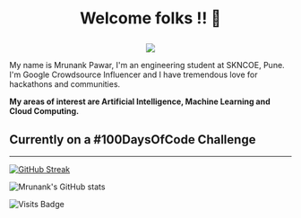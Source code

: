 # <p align="center"> Welcome folks !! 👋 </p>

<p align="center">
<img src="https://github.com/mrunankpawar/mrunankpawar/blob/main/header.PNG">
 </p>
My name is Mrunank Pawar, I'm an engineering student at SKNCOE, Pune. I'm Google Crowdsource Influencer and I have tremendous love for hackathons and communities. 

__My areas of interest are Artificial Intelligence, Machine Learning and Cloud Computing.__

## Currently on a #100DaysOfCode Challenge

<hr>
  
[![GitHub Streak](https://github-readme-streak-stats.herokuapp.com/?user=mrunankpawar&theme=radical)](https://git.io/streak-stats) 
  
![Mrunank's GitHub stats](https://github-readme-stats.vercel.app/api?username=mrunankpawar&show_icons=true&theme=radical)

![Visits Badge](https://badges.pufler.dev/visits/mrunankpawar/mrunankpawar)

 
